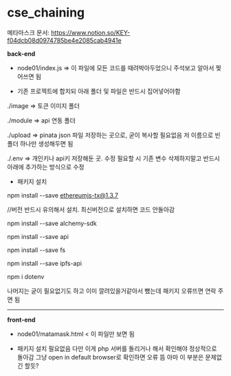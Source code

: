 # cse_chaining


메타마스크 문서: https://www.notion.so/KEY-f04dcb08d0974785be4e2085cab4941e



**back-end**


- node01/index.js => 이 파일에 모든 코드를 때려박아두었으니 주석보고 알아서 찢어쓰면 됨


- 기존 프로젝트에 합치되 아래 폴더 및 파일은 반드시 집어넣어야함


./image => 토큰 이미지 폴더

./module => api 연동 폴더

./upload => pinata json 파일 저장하는 곳으로, 굳이 복사할 필요없음 저 이름으로 빈 폴더 하나만 생성해두면 됨

./.env => 개인키나 api키 저장해둔 곳. 수정 필요할 시 기존 변수 삭제하지말고 반드시 아래에 추가하는 방식으로 수정


- 패키지 설치


npm install --save ethereumjs-tx@1.3.7

//버전 반드시 유의해서 설치. 최신버전으로 설치하면 코드 안돌아감

npm install --save alchemy-sdk

npm install --save api

npm install --save fs

npm install --save ipfs-api

npm i dotenv


나머지는 굳이 필요없기도 하고 이미 깔려있을거같아서 뺐는데 패키지 오류뜨면 연락 주면 됨



---------------



**front-end**

- node01/matamask.html < 이 파일만 보면 됨

- 패키지 설치 필요없음
  다만 이게 php 서버를 돌리거나 해서 확인해야 정상적으로 돌아감 그냥 open in default browser로 확인하면 오류 뜸 아마 이 부분은 문제없긴 할듯?
